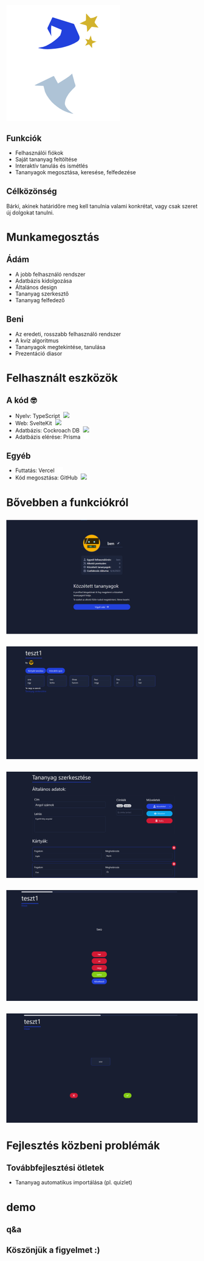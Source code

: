 # <!-- Quizard -->

## <!-- new slide without title -->

![Egy modern felhasználóbarát online oktatóprogram](img/logo.png)

## Funkciók

- Felhasználói fiókok
- Saját tananyag feltöltése
- Interaktív tanulás és ismétlés
- Tananyagok megosztása, keresése, felfedezése

## Célközönség

Bárki, akinek határidőre meg kell tanulnia valami konkrétat,
vagy csak szeret új dolgokat tanulni.

# Munkamegosztás

## Ádám

- A jobb felhasználó rendszer
- Adatbázis kidolgozása
- Általános design
- Tananyag szerkesztő
- Tananyag felfedező

## Beni

- Az eredeti, rosszabb felhasználó rendszer
- A kvíz algoritmus
- Tananyagok megtekintése, tanulása
- Prezentáció diasor

# Felhasznált eszközök

## A kód 🤓

<!-- - Sveltekit ![](https://upload.wikimedia.org/wikipedia/commons/1/1b/Svelte_Logo.svg){width=50px} -->

- Nyelv: TypeScript <img style="height:1em; margin:0 5px" src="https://upload.wikimedia.org/wikipedia/commons/4/4c/Typescript_logo_2020.svg">
- Web: SvelteKit <img style="height:1em; margin:0 5px" src="https://upload.wikimedia.org/wikipedia/commons/1/1b/Svelte_Logo.svg">
- Adatbázis: Cockroach DB <img style="height:1em; margin:0 5px" src="https://i.giphy.com/media/KcW0iKgbONHUxzWrIF/giphy.webp">
- Adatbázis elérése: Prisma <img style="height:1em; margin:0 5px" src="https://raw.githubusercontent.com/prisma/presskit/main/Assets/Prisma-LightSymbol.svg">

## Egyéb

- Futtatás: Vercel <img style="height:1em; margin:0 5px" src="img/vercel-icon.svg">
- Kód megosztása: GitHub <img style="height:1em; margin:0 5px" src="https://upload.wikimedia.org/wikipedia/commons/2/24/Github_logo_svg.svg">

# Bővebben a funkciókról

##
![Fiókok](img/profile.png)

##
![Tananyag megtekintése](img/set.png)

##
![Tananyag szerkesztése](img/edit.png)

##
![Kvíz](img/quiz.png)

##
![Tanulókártyák](img/flashcards.png)


# Fejlesztés közbeni problémák
##
<!-- ... -->

## Továbbfejlesztési ötletek

- Tananyag automatikus importálása (pl. quizlet)


# demo

## q&a

## Köszönjük a figyelmet :)
